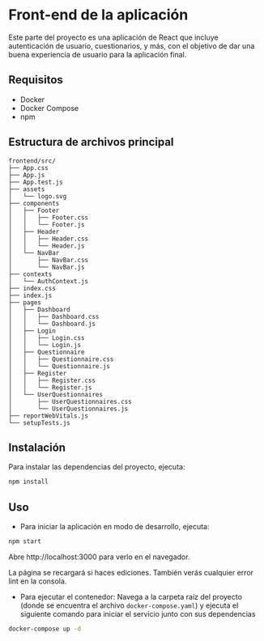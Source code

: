 # Front-end de la aplicación

Este parte del proyecto es una aplicación de React que incluye autenticación de usuario, cuestionarios, y más, con el objetivo de dar una buena experiencia de usuario para la aplicación final. 

## Requisitos

- Docker
- Docker Compose
- npm

## Estructura de archivos principal
```
frontend/src/
├── App.css
├── App.js
├── App.test.js
├── assets
│   └── logo.svg
├── components
│   ├── Footer
│   │   ├── Footer.css
│   │   └── Footer.js
│   ├── Header
│   │   ├── Header.css
│   │   └── Header.js
│   └── NavBar
│       ├── NavBar.css
│       └── NavBar.js
├── contexts
│   └── AuthContext.js
├── index.css
├── index.js
├── pages
│   ├── Dashboard
│   │   ├── Dashboard.css
│   │   └── Dashboard.js
│   ├── Login
│   │   ├── Login.css
│   │   └── Login.js
│   ├── Questionnaire
│   │   ├── Questionnaire.css
│   │   └── Questionnaire.js
│   ├── Register
│   │   ├── Register.css
│   │   └── Register.js
│   └── UserQuestionnaires
│       ├── UserQuestionnaires.css
│       └── UserQuestionnaires.js
├── reportWebVitals.js
└── setupTests.js
```

## Instalación

Para instalar las dependencias del proyecto, ejecuta:

```bash
npm install
```

## Uso

- Para iniciar la aplicación en modo de desarrollo, ejecuta:

```bash
npm start
```
Abre http://localhost:3000 para verlo en el navegador.

La página se recargará si haces ediciones. También verás cualquier error lint en la consola.

- Para ejecutar el contenedor:
Navega a la carpeta raíz del proyecto (donde se encuentra el archivo `docker-compose.yaml`) y ejecuta el siguiente comando para iniciar el servicio junto con sus dependencias
```bash
docker-compose up -d
```